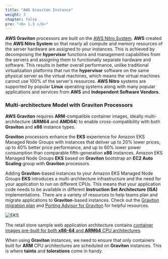 ```yaml
---
title: "AWS Graviton Instance"
weight: 3
chapter: false
pre: "<b> 1.3 </b>"
---
```


**AWS Graviton** processors are built on the [AWS Nitro System](https://aws.amazon.com/ec2/nitro/?p=pm&pd=graviton&z=3). **AWS** created the **AWS Nitro System** so that nearly all compute and memory resources of the server hardware are assigned to your instances. This is achieved by decomposing the **hypervisor** functions and management capabilities from the servers and assigning them to functionally separate hardware and software. This results in better overall performance, unlike traditional virtualization platforms that run the **hypervisor** software on the same physical server as the virtual machines, which means the virtual machines cannot use 100% of the server's resources. **AWS Nitro** systems are supported by popular **Linux** operating systems along with many popular applications and services from **AWS** and **Independent Software Vendors**.

### Multi-architecture Model with Graviton Processors

**AWS Graviton** requires **ARM**-compatible container images, ideally multi-architecture (**ARM64** and **AMD64**) to enable cross-compatibility with both **Graviton** and **x86** instance types.

**Graviton** processors enhance the **EKS** experience for Amazon EKS Managed Node Groups with instances that deliver up to 20% lower prices, up to 40% better price performance, and up to 60% lower power consumption than comparable fifth-generation **x86** instances. Amazon EKS Managed Node Groups **EKS** based on **Graviton** bootstrap an **EC2 Auto Scaling** group with **Graviton** processors.

Adding **Graviton**-based instances to your Amazon EKS Managed Node Groups **EKS** introduces a multi-architecture infrastructure and the need for your application to run on different CPUs. This means that your application code needs to be available in different **Instruction Set Architecture (ISA)** implementations. There are a variety of resources to help teams plan and migrate applications to **Graviton**-based instances. Check out the [Graviton migration plan](https://pages.awscloud.com/rs/112-TZM-766/images/Graviton%20Challenge%20Plan.pdf) and [Porting Advisor for Graviton](https://github.com/aws/porting-advisor-for-graviton) for helpful resources.

![EKS](../../images/4/00011.png?featherlight=false&width=40pc)

The retail store sample web application architecture contains [container images pre-built for both **x86-64** and **ARM64** CPU architectures](https://gallery.ecr.aws/aws-containers/retail-store-sample-ui).

When using **Graviton** instances, we need to ensure that only containers built for **ARM** CPU architectures are scheduled on **Graviton** instances. This is where **taints** and **tolerations** come in handy.